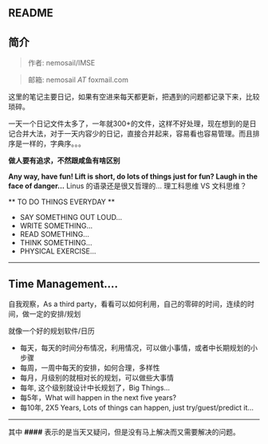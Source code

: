 ## README
## 简介

> 作者: nemosail/IMSE

> 邮箱: nemosail _AT_ foxmail.com

这里的笔记主要日记，如果有空进来每天都更新，把遇到的问题都记录下来，比较琐碎。

一天一个日记文件太多了，一年就300+的文件，这样不好处理，现在想到的是日记合并大法，对于一天内容少的日记，直接合并起来，容易看也容易管理。而且排序是一样的，字典序。。。

**做人要有追求，不然跟咸鱼有啥区别**

**Any way, have fun! Lift is short, do lots of things just for fun? Laugh in the face of danger...** Linus 的语录还是很又哲理的... 理工科思维 VS 文科思维？

** TO DO THINGS EVERYDAY **
- SAY SOMETHING OUT LOUD...
- WRITE SOMETHING... 
- READ SOMETHING...
- THINK SOMETHING...
- PHYSICAL EXERCISE...

---
## Time Management.... 
自我观察，As a third party，看看可以如何利用，自己的零碎的时间，连续的时间，做一定的安排/规划

就像一个好的规划软件/日历
- 每天，每天的时间分布情况，利用情况，可以做小事情，或者中长期规划的小步骤
- 每周，一周中每天的安排，如何合理，多样性
- 每月，月级别的就相对长的规划，可以做些大事情
- 每年, 这个级别就设计中长规划了，Big Things...
- 每5年，What will happen in the next five years?
- 每10年, 2X5 Years, Lots of things can happen, just try/guest/predict it...

---

其中 **####** 表示的是当天又疑问，但是没有马上解决而又需要解决的问题。
